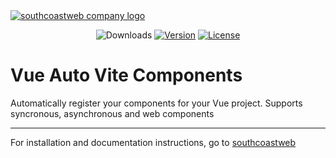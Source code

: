 <a href="https://southcoastweb.co.uk" target="_blank" alt="Link to southcoastweb's website">
    <picture>
      <source media="(prefers-color-scheme: dark)" srcset="https://southcoastweb.co.uk/app/logo-dark.svg">
      <source media="(prefers-color-scheme: light)" srcset="https://southcoastweb.co.uk/app/logo.svg">
      <img alt="southcoastweb company logo" src="https://southcoastweb.co.uk/app/logo.svg">
    </picture>
</a>

<p align="center">
  <img src="https://img.shields.io/npm/dm/vue-auto-vite-components.svg" alt="Downloads"></a>
  <a href="https://www.npmjs.com/package/vue-auto-vite-components"><img src="https://img.shields.io/npm/v/vue-auto-vite-components.svg" alt="Version"></a>
  <a href="https://github.com/craigrileyuk/vue-auto-vite-components/blob/main/LICENSE"><img src="https://img.shields.io/npm/l/vue-auto-vite-components.svg" alt="License"></a>
</p>

# Vue Auto Vite Components

Automatically register your components for your Vue project. Supports syncronous, asynchronous and web components

---

For installation and documentation instructions, go to [southcoastweb](https://southcoastweb.co.uk/open-source-software/vue-auto-vite-components/)
